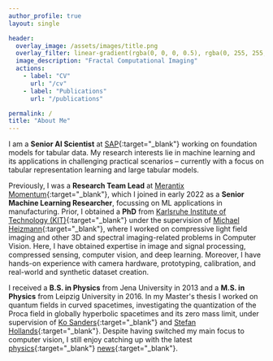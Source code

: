```yaml
---
author_profile: true
layout: single

header:
  overlay_image: /assets/images/title.png
  overlay_filter: linear-gradient(rgba(0, 0, 0, 0.5), rgba(0, 255, 255, 0.0))
  image_description: "Fractal Computational Imaging"
  actions:
    - label: "CV"
      url: "/cv"
    - label: "Publications"
      url: "/publications"

permalink: /
title: "About Me"
---
```



I am a **Senior AI Scientist** at [SAP](https://www.sap.com){:target="_blank"} working on foundation models for tabular data. My research interests lie in machine learning and its applications in challenging practical scenarios – currently with a focus on tabular representation learning and large tabular models.

Previously, I was a **Research Team Lead** at [Merantix Momentum](https://merantix-momentum.com/){:target="_blank"}, which I joined in early 2022 as a **Senior Machine Learning Researcher**, focussing on ML applications in manufacturing.
Prior, I obtained a **PhD** from [Karlsruhe Institute of Technology (KIT)]{:target="_blank"} under the supervision of [Michael Heizmann]{:target="_blank"}, where I worked on compressive light field imaging and other 3D and spectral imaging-related problems in Computer Vision. 
Here, I have obtained expertise in image and signal processing, compressed sensing, computer vision, and deep learning. 
Moreover, I have hands-on experience with camera hardware, prototyping, calibration, and real-world and synthetic dataset creation.

I received a **B.S. in Physics** from Jena University in 2013 and a **M.S. in Physics** from Leipzig University in 2016.
In my Master's thesis I worked on quantum fields in curved spacetimes, investigating the quantization of the Proca field in globally hyperbolic spacetimes and its zero mass limit, under supervision of [Ko Sanders]{:target="_blank"} and [Stefan Hollands]{:target="_blank"}.
Despite having switched my main focus to computer vision, I still enjoy catching up with the latest [physics](https://www.quantamagazine.org/){:target="_blank"} [news](https://www.math.columbia.edu/~woit/wordpress/){:target="_blank"}.

[compressive light field imaging]: https://maxschambach.github.io/thesis/
[Michael Heizmann]: https://www.iiit.kit.edu/english/3252.php
[IIIT]: https://iiit.kit.edu/english
[Karlsruhe Institute of Technology (KIT)]: https://www.kit.edu/english
[Ko Sanders]: https://en.www.math.fau.de/mathematical-physics/
[Stefan Hollands]: https://home.uni-leipzig.de/tet/?page_id=215
